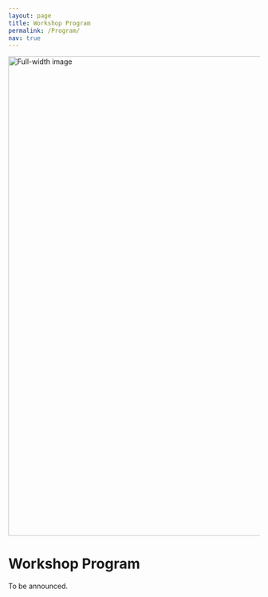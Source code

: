 ```yaml
---
layout: page
title: Workshop Program
permalink: /Program/
nav: true
---
```

<img src="{{ '/images/cagliari.png' | relative_url }}" alt="Full-width image" style="width: 100vw; height: auto; display: block;">

# Workshop Program
To be announced.
